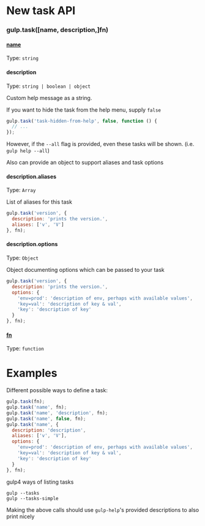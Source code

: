 # New task API

### gulp.task([name, description,]fn)

#### [name](https://github.com/gulpjs/gulp/blob/master/docs/API.md#name)

Type: `string`

#### description

Type: `string | boolean | object`

Custom help message as a string.

If you want to hide the task from the help menu, supply `false`

```js
gulp.task('task-hidden-from-help', false, function () {
  // ...
});
```

However, if the `--all` flag is provided, even these tasks will be shown. (i.e. `gulp help --all`)

Also can provide an object to support aliases and task options

#### description.aliases

Type: `Array`

List of aliases for this task

```js
gulp.task('version', {
  description: 'prints the version.',
  aliases: ['v', 'V']
}, fn);
```

#### description.options

Type: `Object`

Object documenting options which can be passed to your task

```js
gulp.task('version', {
  description: 'prints the version.',
  options: {
    'env=prod': 'description of env, perhaps with available values',
    'key=val': 'description of key & val',
    'key': 'description of key'
  }
}, fn);
```

#### [fn](https://github.com/gulpjs/gulp/blob/master/docs/API.md#fn)

Type: `function`

# Examples

Different possible ways to define a task:

```js
gulp.task(fn);
gulp.task('name', fn);
gulp.task('name', 'description', fn);
gulp.task('name', false, fn);
gulp.task('name', {
  description: 'description',
  aliases: ['v', 'V'],
  options: {
    'env=prod': 'description of env, perhaps with available values',
    'key=val': 'description of key & val',
    'key': 'description of key'
  }
}, fn);
```

gulp4 ways of listing tasks

```
gulp --tasks
gulp --tasks-simple
```

Making the above calls should use `gulp-help`'s provided descriptions to also print nicely 
